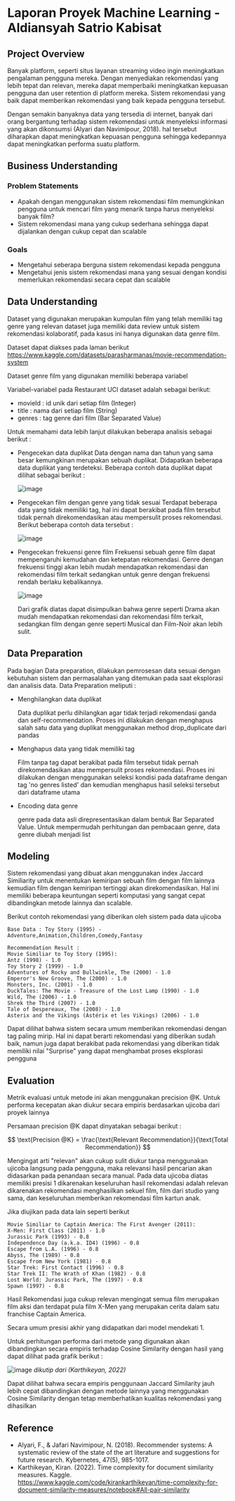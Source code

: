 # Laporan Proyek Machine Learning - Aldiansyah Satrio Kabisat

## Project Overview

Banyak platform, seperti situs layanan streaming video ingin meningkatkan pengalaman pengguna mereka. Dengan menyediakan rekomendasi yang lebih tepat dan relevan, mereka dapat memperbaiki meningkatkan kepuasan pengguna dan user retention di platform mereka. Sistem rekomendasi yang baik dapat memberikan rekomendasi yang baik kepada pengguna tersebut.

Dengan semakin banyaknya data yang tersedia di internet, banyak dari orang bergantung terhadap sistem rekomendasi untuk menyeleksi informasi yang akan dikonsumsi (Alyari dan Navimipour, 2018). hal tersebut diharapkan dapat meningkatkan kepuasan pengguna sehingga kedepannya dapat meningkatkan performa suatu platform.

## Business Understanding

### Problem Statements

- Apakah dengan menggunakan sistem rekomendasi film memungkinkan pengguna untuk mencari film yang menarik tanpa harus menyeleksi banyak film?
- Sistem rekomendasi mana yang cukup sederhana sehingga dapat dijalankan dengan cukup cepat dan scalable

### Goals

- Mengetahui seberapa berguna sistem rekomendasi kepada pengguna
- Mengetahui jenis sistem rekomendasi mana yang sesuai dengan kondisi memerlukan rekomendasi secara cepat dan scalable

## Data Understanding
Dataset yang digunakan merupakan kumpulan film yang telah memiliki tag genre yang relevan dataset juga memiliki data review untuk sistem rekomendasi kolaboratif, pada kasus ini hanya digunakan data genre film.

Dataset dapat diakses pada laman berikut https://www.kaggle.com/datasets/parasharmanas/movie-recommendation-system

Dataset genre film yang digunakan memiliki beberapa variabel

Variabel-variabel pada Restaurant UCI dataset adalah sebagai berikut:
- movieId : id unik dari setiap film (Integer)
- title : nama dari setiap film (String)
- genres : tag genre dari film (Bar Separated Value)

Untuk memahami data lebih lanjut dilakukan beberapa analisis sebagai berikut : 

- Pengecekan data duplikat
  Data dengan nama dan tahun yang sama besar kemungkinan merupakan sebuah duplikat. Didapatkan beberapa data duplikat yang terdeteksi. Beberapa contoh data duplikat dapat dilihat sebagai berikut :
  
  ![image](https://github.com/aldisk/Q-recommendation-system/assets/95540779/4ffc0070-2f35-4600-a537-0aefecbe2188)

- Pengecekan film dengan genre yang tidak sesuai
  Terdapat beberapa data yang tidak memiliki tag, hal ini dapat berakibat pada film tersebut tidak pernah direkomendasikan atau mempersulit proses rekomendasi. Berikut beberapa contoh data tersebut :

  ![image](https://github.com/aldisk/Q-recommendation-system/assets/95540779/2f6d4458-b685-4b6f-a41d-3d1c4df4f3fd)

- Pengecekan frekuensi genre film
  Frekuensi sebuah genre film dapat mempengaruhi kemudahan dan ketepatan rekomendasi. Genre dengan frekuensi tinggi akan lebih mudah mendapatkan rekomendasi dan rekomendasi film terkait sedangkan untuk genre dengan frekuensi rendah berlaku kebalikannya.

  ![image](https://github.com/aldisk/Q-recommendation-system/assets/95540779/ad858e0c-32fe-43ca-bdd4-500f3928b32d)

  Dari grafik diatas dapat disimpulkan bahwa genre seperti Drama akan mudah mendapatkan rekomendasi dan rekomendasi film terkait, sedangkan film dengan genre seperti Musical dan Film-Noir akan lebih sulit.


## Data Preparation
Pada bagian Data preparation, dilakukan pemrosesan data sesuai dengan kebutuhan sistem dan permasalahan yang ditemukan pada saat eksplorasi dan analisis data. Data Preparation meliputi : 

- Menghilangkan data duplikat
  
  Data duplikat perlu dihilangkan agar tidak terjadi rekomendasi ganda dan self-recommendation. Proses ini dilakukan dengan menghapus salah satu data yang duplikat menggunakan method drop_duplicate dari pandas

- Menghapus data yang tidak memiliki tag
  
  Film tanpa tag dapat berakibat pada film tersebut tidak pernah direkomendasikan atau mempersulit proses rekomendasi. Proses ini dilakukan dengan menggunakan seleksi kondisi pada dataframe dengan tag 'no genres listed' dan kemudian menghapus hasil seleksi tersebut dari dataframe utama

- Encoding data genre
  
  genre pada data asli direpresentasikan dalam bentuk Bar Separated Value. Untuk mempermudah perhitungan dan pembacaan genre, data genre diubah menjadi list

## Modeling
Sistem rekomendasi yang dibuat akan menggunakan index Jaccard Similiarity untuk menentukan kemiripan sebuah film dengan film lainnya kemudian film dengan kemiripan tertinggi akan direkomendasikan. Hal ini memiliki beberapa keuntungan seperti komputasi yang sangat cepat dibandingkan metode lainnya dan scalable.

Berikut contoh rekomendasi yang diberikan oleh sistem pada data ujicoba

```
Base Data : Toy Story (1995) - Adventure,Animation,Children,Comedy,Fantasy

Recommendation Result :
Movie Similiar to Toy Story (1995):
Antz (1998) - 1.0
Toy Story 2 (1999) - 1.0
Adventures of Rocky and Bullwinkle, The (2000) - 1.0
Emperor's New Groove, The (2000) - 1.0
Monsters, Inc. (2001) - 1.0
DuckTales: The Movie - Treasure of the Lost Lamp (1990) - 1.0
Wild, The (2006) - 1.0
Shrek the Third (2007) - 1.0
Tale of Despereaux, The (2008) - 1.0
Asterix and the Vikings (Astérix et les Vikings) (2006) - 1.0
```

Dapat dilihat bahwa sistem secara umum memberikan rekomendasi dengan tag paling mirip. Hal ini dapat berarti rekomendasi yang diberikan sudah baik, namun juga dapat berakibat pada rekomendasi yang diberikan tidak memiliki nilai "Surprise" yang dapat menghambat proses eksplorasi pengguna

## Evaluation
Metrik evaluasi untuk metode ini akan menggunakan precision @K. Untuk performa kecepatan akan diukur secara empiris berdasarkan ujicoba dari proyek lainnya

Persamaan precision @K dapat dinyatakan sebagai berikut : 

$$
\text{Precision @K} = \frac{\text{Relevant Recommendation}}{\text{Total Recommendation}}
$$

Mengingat arti "relevan" akan cukup sulit diukur tanpa menggunakan ujicoba langsung pada pengguna, maka relevansi hasil pencarian akan didasarkan pada penandaan secara manual. Pada data ujicoba diatas memiliki presisi 1 dikarenakan keseluruhan hasil rekomendasi adalah relevan dikarenakan rekomendasi menghasilkan sekuel film, film dari studio yang sama, dan keseluruhan memberikan rekomendasi film kartun anak.

Jika diujikan pada data lain seperti berikut

```
Movie Similiar to Captain America: The First Avenger (2011):
X-Men: First Class (2011) - 1.0
Jurassic Park (1993) - 0.8
Independence Day (a.k.a. ID4) (1996) - 0.8
Escape from L.A. (1996) - 0.8
Abyss, The (1989) - 0.8
Escape from New York (1981) - 0.8
Star Trek: First Contact (1996) - 0.8
Star Trek II: The Wrath of Khan (1982) - 0.8
Lost World: Jurassic Park, The (1997) - 0.8
Spawn (1997) - 0.8
```

Hasil Rekomendasi juga cukup relevan mengingat semua film merupakan film aksi dan terdapat pula film X-Men yang merupakan cerita dalam satu franchise Captain America.

Secara umum presisi akhir yang didapatkan dari model mendekati 1.

Untuk perhitungan performa dari metode yang digunakan akan dibandingkan secara empiris terhadap Cosine Similarity dengan hasil yang dapat dilihat pada grafik berikut :

![image](https://github.com/aldisk/Q-recommendation-system/assets/95540779/1ef15db0-25e3-4697-b75b-53ab0bed34d8)
 *dikutip dari (Karthikeyan, 2022)*

Dapat dilihat bahwa secara empiris penggunaan Jaccard Similarity jauh lebih cepat dibandingkan dengan metode lainnya yang menggunakan Cosine Similarity dengan tetap memberhatikan kualitas rekomendasi yang dihasilkan

## Reference
- Alyari, F., & Jafari Navimipour, N. (2018). Recommender systems: A systematic review of the state of the art literature and suggestions for future research. Kybernetes, 47(5), 985-1017.
- Karthikeyan, Kiran. (2022). Time complexity for document similarity measures. Kaggle. https://www.kaggle.com/code/kirankarthikeyan/time-complexity-for-document-similarity-measures/notebook#All-pair-similarity

